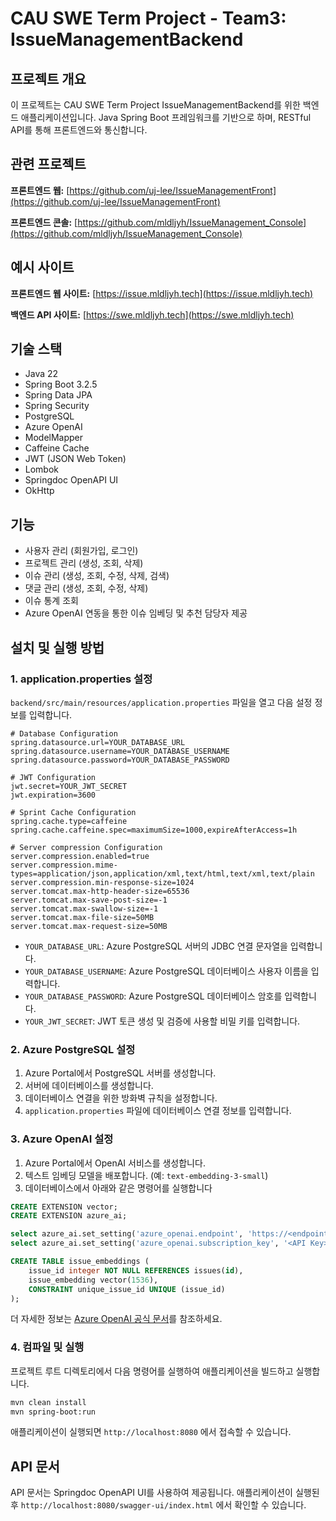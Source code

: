 # CAU SWE Term Project - Team3: IssueManagementBackend

## 프로젝트 개요

이 프로젝트는 CAU SWE Term Project IssueManagementBackend를 위한 백엔드 애플리케이션입니다. Java Spring Boot 프레임워크를 기반으로 하며, RESTful API를 통해 프론트엔드와 통신합니다. 

## 관련 프로젝트
**프론트엔드 웹:** [https://github.com/uj-lee/IssueManagementFront](https://github.com/uj-lee/IssueManagementFront)

**프론트엔드 콘솔:** [https://github.com/mldljyh/IssueManagement_Console](https://github.com/mldljyh/IssueManagement_Console)

## 예시 사이트
**프론트엔드 웹 사이트:** [https://issue.mldljyh.tech](https://issue.mldljyh.tech)

**백엔드 API 사이트:** [https://swe.mldljyh.tech](https://swe.mldljyh.tech)

## 기술 스택

* Java 22
* Spring Boot 3.2.5
* Spring Data JPA
* Spring Security
* PostgreSQL
* Azure OpenAI
* ModelMapper
* Caffeine Cache
* JWT (JSON Web Token)
* Lombok
* Springdoc OpenAPI UI
* OkHttp

## 기능

* 사용자 관리 (회원가입, 로그인)
* 프로젝트 관리 (생성, 조회, 삭제)
* 이슈 관리 (생성, 조회, 수정, 삭제, 검색)
* 댓글 관리 (생성, 조회, 수정, 삭제)
* 이슈 통계 조회
* Azure OpenAI 연동을 통한 이슈 임베딩 및 추천 담당자 제공

## 설치 및 실행 방법

### 1. application.properties 설정

`backend/src/main/resources/application.properties` 파일을 열고 다음 설정 정보를 입력합니다.

```properties
# Database Configuration
spring.datasource.url=YOUR_DATABASE_URL
spring.datasource.username=YOUR_DATABASE_USERNAME
spring.datasource.password=YOUR_DATABASE_PASSWORD

# JWT Configuration
jwt.secret=YOUR_JWT_SECRET
jwt.expiration=3600

# Sprint Cache Configuration
spring.cache.type=caffeine
spring.cache.caffeine.spec=maximumSize=1000,expireAfterAccess=1h

# Server compression Configuration
server.compression.enabled=true
server.compression.mime-types=application/json,application/xml,text/html,text/xml,text/plain
server.compression.min-response-size=1024
server.tomcat.max-http-header-size=65536
server.tomcat.max-save-post-size=-1
server.tomcat.max-swallow-size=-1
server.tomcat.max-file-size=50MB
server.tomcat.max-request-size=50MB
```

- `YOUR_DATABASE_URL`:  Azure PostgreSQL 서버의 JDBC 연결 문자열을 입력합니다.
- `YOUR_DATABASE_USERNAME`: Azure PostgreSQL 데이터베이스 사용자 이름을 입력합니다.
- `YOUR_DATABASE_PASSWORD`:  Azure PostgreSQL 데이터베이스 암호를 입력합니다.
- `YOUR_JWT_SECRET`: JWT 토큰 생성 및 검증에 사용할 비밀 키를 입력합니다.

### 2. Azure PostgreSQL 설정

1. Azure Portal에서 PostgreSQL 서버를 생성합니다.
2. 서버에 데이터베이스를 생성합니다.
3. 데이터베이스 연결을 위한 방화벽 규칙을 설정합니다.
4. `application.properties` 파일에 데이터베이스 연결 정보를 입력합니다.

### 3. Azure OpenAI 설정

1. Azure Portal에서 OpenAI 서비스를 생성합니다.
2. 텍스트 임베딩 모델을 배포합니다. (예: `text-embedding-3-small`)
3. 데이터베이스에서 아래와 같은 명령어를 실행합니다
```sql
CREATE EXTENSION vector;
CREATE EXTENSION azure_ai;

select azure_ai.set_setting('azure_openai.endpoint', 'https://<endpoint>.openai.azure.com'); 
select azure_ai.set_setting('azure_openai.subscription_key', '<API Key>');

CREATE TABLE issue_embeddings (
    issue_id integer NOT NULL REFERENCES issues(id),
    issue_embedding vector(1536),
    CONSTRAINT unique_issue_id UNIQUE (issue_id)
);
```

더 자세한 정보는 [Azure OpenAI 공식 문서](https://learn.microsoft.com/ko-kr/azure/postgresql/flexible-server/generative-ai-azure-openai)를 참조하세요.

### 4. 컴파일 및 실행

프로젝트 루트 디렉토리에서 다음 명령어를 실행하여 애플리케이션을 빌드하고 실행합니다.

```bash
mvn clean install
mvn spring-boot:run
```

애플리케이션이 실행되면 `http://localhost:8080` 에서 접속할 수 있습니다.

## API 문서

API 문서는 Springdoc OpenAPI UI를 사용하여 제공됩니다. 애플리케이션이 실행된 후 `http://localhost:8080/swagger-ui/index.html` 에서 확인할 수 있습니다.
